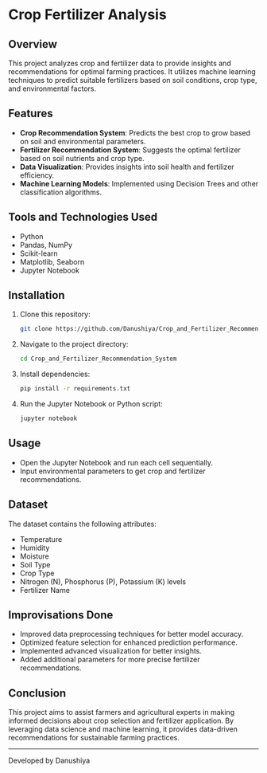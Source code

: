 # Crop Fertilizer Analysis

## Overview
This project analyzes crop and fertilizer data to provide insights and recommendations for optimal farming practices. It utilizes machine learning techniques to predict suitable fertilizers based on soil conditions, crop type, and environmental factors.

## Features
- **Crop Recommendation System**: Predicts the best crop to grow based on soil and environmental parameters.
- **Fertilizer Recommendation System**: Suggests the optimal fertilizer based on soil nutrients and crop type.
- **Data Visualization**: Provides insights into soil health and fertilizer efficiency.
- **Machine Learning Models**: Implemented using Decision Trees and other classification algorithms.

## Tools and Technologies Used
- Python
- Pandas, NumPy
- Scikit-learn
- Matplotlib, Seaborn
- Jupyter Notebook

## Installation
1. Clone this repository:
   ```bash
   git clone https://github.com/Danushiya/Crop_and_Fertilizer_Recommendation_System.git
   ```
2. Navigate to the project directory:
   ```bash
   cd Crop_and_Fertilizer_Recommendation_System
   ```
3. Install dependencies:
   ```bash
   pip install -r requirements.txt
   ```
4. Run the Jupyter Notebook or Python script:
   ```bash
   jupyter notebook
   ```

## Usage
- Open the Jupyter Notebook and run each cell sequentially.
- Input environmental parameters to get crop and fertilizer recommendations.

## Dataset
The dataset contains the following attributes:
- Temperature
- Humidity
- Moisture
- Soil Type
- Crop Type
- Nitrogen (N), Phosphorus (P), Potassium (K) levels
- Fertilizer Name

## Improvisations Done
- Improved data preprocessing techniques for better model accuracy.
- Optimized feature selection for enhanced prediction performance.
- Implemented advanced visualization for better insights.
- Added additional parameters for more precise fertilizer recommendations.

## Conclusion
This project aims to assist farmers and agricultural experts in making informed decisions about crop selection and fertilizer application. By leveraging data science and machine learning, it provides data-driven recommendations for sustainable farming practices.

---
Developed by Danushiya


